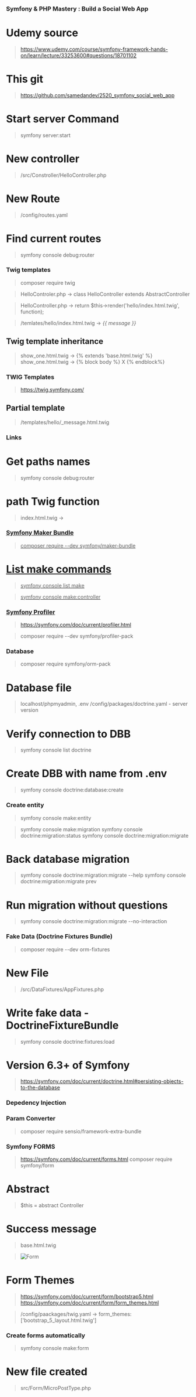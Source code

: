 ### Symfony & PHP Mastery : Build a Social Web App

# Udemy source

> https://www.udemy.com/course/symfony-framework-hands-on/learn/lecture/33253600#questions/18701102

# This git

> https://github.com/samedandev/2520_symfony_social_web_app

# Start server Command

> symfony server:start

# New controller

> /src/Constroller/HelloController.php

# New Route

> /config/routes.yaml

# Find current routes

> symfony console debug:router

### Twig templates

> composer require twig

> HelloControler.php -> class HelloController extends AbstractController

> HelloController.php -> return $this->render('hello/index.html.twig', function);

> /temlates/hello/index.html.twig -> <i>{{ message }}</i>

## Twig template inheritance

> show_one.html.twig -> {% extends 'base.html.twig' %}
> show_one.html.twig -> {% block body %} X {% endblock%}

### TWIG Templates

> https://twig.symfony.com/

## Partial template

> /templates/hello/\_message.html.twig

### Links

# Get paths names

> symfony console debug:router

# path Twig function

> index.html.twig -> <a href="{{ path('app_show_one', {id: key}) }}">

### Symfony Maker Bundle

> composer require --dev symfony/maker-bundle

# List make commands

> symfony console list make

> symfony console make:controller

### Symfony Profiler

> https://symfony.com/doc/current/profiler.html

> composer require --dev symfony/profiler-pack

### Database

> composer require symfony/orm-pack

# Database file

> localhost/phpmyadmin, .env
> /config/packages/doctrine.yaml - server version

# Verify connection to DBB

> symfony console list doctrine

# Create DBB with name from .env

> symfony console doctrine:database:create

### Create entity

> symfony console make:entity

> symfony console make:migration
> symfony console doctrine:migration:status
> symfony console doctrine:migration:migrate

# Back database migration

> symfony console doctrine:migration:migrate --help
> symfony console doctrine:migration:migrate prev

# Run migration without questions

> symfony console doctrine:migration:migrate --no-interaction

### Fake Data (Doctrine Fixtures Bundle)

> composer require --dev orm-fixtures

# New File

> /src/DataFixtures/AppFixtures.php

# Write fake data - DoctrineFixtureBundle

> symfony console doctrine:fixtures:load

# Version 6.3+ of Symfony

> https://symfony.com/doc/current/doctrine.html#persisting-objects-to-the-database

### Depedency Injection

### Param Converter

> composer require sensio/framework-extra-bundle

### Symfony FORMS

> https://symfony.com/doc/current/forms.html
> composer require symfony/form

# Abstract

> $this = abstract Controller

# Success message

> base.html.twig

> ![Form](https://github.com/samedandev/2520_symfony_social_web_app/blob/main/_printscreens/01.jpg)

# Form Themes

> https://symfony.com/doc/current/form/bootstrap5.html
> https://symfony.com/doc/current/form/form_themes.html

> /config/paackages/twig.yaml -> form_themes: ['bootstrap_5_layout.html.twig']

### Create forms automatically

> symfony console make:form

# New file created

> src/Form/MicroPostType.php

